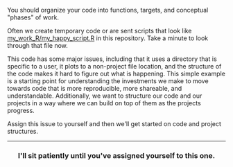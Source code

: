 You should organize your code into functions, targets, and conceptual "phases" of work. 

Often we create temporary code or are sent scripts that look like [my_work_R/my_happy_script.R](my_work_R/my_happy_script.R) in this repository. Take a minute to look through that file now.

This code has some major issues, including that it uses a directory that is specific to a user, it plots to a non-project file location, and the structure of the code makes it hard to figure out what is happening. This simple example is a starting point for understanding the investments we make to move towards code that is more reproducible, more shareable, and understandable. Additionally, we want to structure our code and our projects in a way where we can build on top of them as the projects progress. 

Assign this issue to yourself and then we'll get started on code and project structures.

<hr>
<h3 align="center">I'll sit patiently until you've assigned yourself to this one.</h3>
